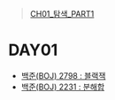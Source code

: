 > [CH01_탐색_PART1](../)

# DAY01
- [백준(BOJ) 2798 : 블랙잭](./BOJ_2798)
- [백준(BOJ) 2231 : 분해합](./BOJ_2231)